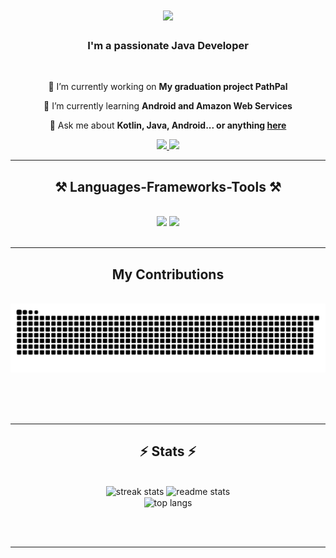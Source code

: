 <h1 align="center">
    <img src="https://readme-typing-svg.herokuapp.com/?font=Righteous&size=35&center=true&vCenter=true&width=500&height=70&duration=4000&lines=Hi+There!+👋;+I'm+Baha+Kuzudişli!;" />
</h1>

<h3 align="center">I'm a passionate Java Developer</h3>

<br/>

<div align="center">
 
 🔭 I’m currently working on **My graduation project PathPal**
 
 🌱 I’m currently learning **Android and Amazon Web Services**

💬 Ask me about **Kotlin, Java, Android... or anything [here](mailto:baha71434@gmail.com)**


 </div>
 
<div align="center"> 
  <a href="mailto:baha71434@gmail.com">
    <img src="https://img.shields.io/badge/Gmail-333333?style=for-the-badge&logo=gmail&logoColor=red" />
  </a>
  <a href="http://www.linkedin.com/in/baha-kuzudisli" target="_blank">
    <img src="https://img.shields.io/badge/LinkedIn-0077B5?style=for-the-badge&logo=linkedin&logoColor=white" target="_blank" />
  </a>
</div>

 <hr/>
 
<h2 align="center">⚒️ Languages-Frameworks-Tools ⚒️</h2>
<br/>
<div align="center">
    <img src="https://skillicons.dev/icons?i=kotlin,java,git,github,gitlab,androidstudio,aws" />
    <img src="https://skillicons.dev/icons?i=firebase,sqlite,figma,unity,cs" /><br>
</div>

<br/>
<hr/>

<div align="center">
  <h2> My Contributions </h2>
  <br>
  <img alt="snake eating my contributions" src="https://raw.githubusercontent.com/bahakuzudisli/bahakuzudisli/output/github-contribution-grid-snake.svg" />
  
  <br/><br/><br/>
</div>

<hr/>

<h2 align="center">⚡ Stats ⚡</h2>
<br>
<div align=center>
  <img width=390 src="https://streak-stats.demolab.com/?user=bahakuzudisli&count_private=true&theme=react&border_radius=10" alt="streak stats"/>
  <img width=390 src="https://github-readme-stats.vercel.app/api?username=bahakuzudisli&count_private=true&show_icons=true&theme=react&rank_icon=github&border_radius=10" alt="readme stats" />
  <br/>
  <img width=325 align="center" src="https://github-readme-stats.vercel.app/api/top-langs/?username=bahakuzudisli&hide=HTML&langs_count=8&layout=compact&theme=react&border_radius=10&size_weight=0.5&count_weight=0.5&exclude_repo=github-readme-stats" alt="top langs" />
</div>

<br/><br/>

<hr/>

